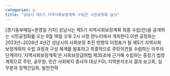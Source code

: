 ```yaml
---
categories: g
title: "성남시 제5기 지역사회보장계획 수립안 시민공청회 실시"
---
```

[경기동부매일=문영일 기자] 성남시는 제5기 지역사회보장계획 최종 수립(안)을 공개하는 시민공청회를 오는 9월 16일 오후 2시 시청 한누리에서 개최한다.이번 공청회는 2023년~2026년 4년간 성남시의 사회보장 추진 방향의 이정표가 될 제5기 지역사회보장계획의 수립 과정과 구성 체계를 발표하고 최종적으로 주민의견을 수렴하는 마무리 단계이다.‘지역사회보장계획’은 사회보장급여법 제35조에 근거해 수립하는 중장기 법정 계획으로 주민, 공무원, 민간 사회복지 종사자 대상 FGI, 지역분석조사 결과 보고회, 실무분과 정책간담회, 발전전략